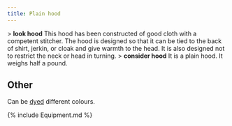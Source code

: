 ```yaml
---
title: Plain hood
---
```


\> **look hood**
This hood has been constructed of good cloth with a competent stitcher.
The
hood is designed so that it can be tied to the back of shirt, jerkin, or
cloak
and give warmth to the head. It is also designed not to restrict the
neck or
head in turning.
\> **consider hood**
It is a plain hood.
It weighs half a pound.

## Other

Can be [dyed](dye "wikilink") different colours.

{% include Equipment.md %}